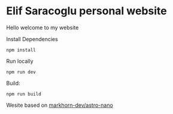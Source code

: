 # Elif Saracoglu personal website

Hello welcome to my website

Install Dependencies

```
npm install
```

Run locally

```
npm run dev
```

Build:

```
npm run build
```

Wesite based on [markhorn-dev/astro-nano](https://github.com/markhorn-dev/astro-nano)
